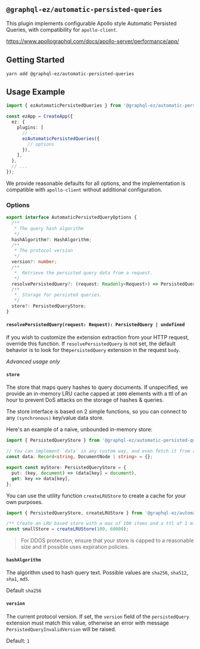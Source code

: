 ## `@graphql-ez/automatic-persisted-queries`

This plugin implements configurable Apollo style Automatic Persisted Queries, with compatibility for `apollo-client`.

https://www.apollographql.com/docs/apollo-server/performance/apq/

## Getting Started

```
yarn add @graphql-ez/automatic-persisted-queries
```

## Usage Example

```ts
import { ezAutomaticPersistedQueries } from '@graphql-ez/automatic-persisted-queries';

const ezApp = CreateApp({
  ez: {
    plugins: [
      // ...
      ezAutomaticPersistedQueries({
        // options
      }),
    ],
  },
  // ...
});
```

We provide reasonable defaults for all options, and the implementation is compatible with `apollo-client` without
additional configuration.

### Options
```ts
export interface AutomaticPersistedQueryOptions {
  /**
   * The query hash algorithm
   */
  hashAlgorithm?: HashAlgorithm;
  /**
   * The protocol version
   */
  version?: number;
  /**
   *  Retrieve the persisted query data from a request.
   */
  resolvePersistedQuery?: (request: Readonly<Request>) => PersistedQuery | undefined;
  /**
   *  Storage for persisted queries.
   */
  store?: PersistedQueryStore;
}
```

#### `resolvePersistedQuery(request: Request): PersistedQuery | undefined`

If you wish to customize the extension extraction from your HTTP request, override this function. If `resolvePersistedQuery` 
is not set, the default behavior is to look for the`persistedQuery` extension in the request `body`.

*Advanced usage only*

#### `store`

The store that maps query hashes to query documents. If unspecified, we provide an in-memory LRU cache capped
at `1000` elements with a ttl of an hour to prevent DoS attacks on the storage of hashes & queries.

The store interface is based on 2 simple functions, so you can connect to any `(synchronous)` key/value data store.

Here's an example of a naive, unbounded in-memory store:

```ts
import { PersistedQueryStore } from '@graphql-ez/automatic-persisted-queries';

// You can implement `data` in any custom way, and even fetch it from a remote store.
const data: Record<string, DocumentNode | string> = {};

export const myStore: PersistedQueryStore = {
  put: (key, document) => (data[key] = document),
  get: key => data[key],
};
```

You can use the utility function `createLRUStore` to create a cache for your own purposes.

```ts
import { PersistedQueryStore, createLRUStore } from '@graphql-ez/automatic-persisted-queries';

/** Create an LRU based store with a max of 100 items and a ttl of 1 minute */
const smallStore = createLRUStore(100, 60000);
```

> For DDOS protection, ensure that your store is capped to a reasonable size and if possible uses expiration policies.

#### `hashAlgorithm`

The algorithm used to hash query text. Possible values are `sha256`, `sha512`, `sha1`, `md5`.

Default `sha256`

#### `version`

The current protocol version. If set, the `version` field of the `persistedQuery` extension must match this value, otherwise
an error with message `PersistedQueryInvalidVersion` will be raised.

Default: `1`

